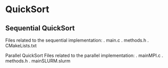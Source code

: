 # QuickSort

## Sequential QuickSort 
Files related to the sequential implementation:
  . main.c
  . methods.h
  . CMakeLists.txt


Parallel QuickSort
Files related to the parallel implementation:
  . mainMPI.c
  . methods.h
  . mainSLURM.slurm
